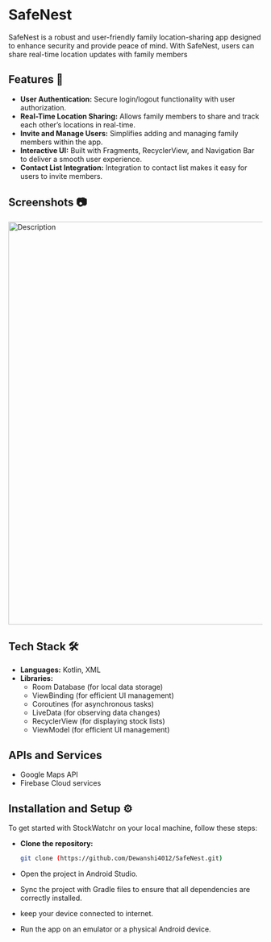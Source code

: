 # SafeNest
SafeNest is a robust and user-friendly family location-sharing app designed to enhance security and provide peace of mind. With SafeNest, users can share real-time location updates with family members

## Features 🚀
- **User Authentication:** Secure login/logout functionality with user authorization.
- **Real-Time Location Sharing:** Allows family members to share and track each other’s locations in real-time.
- **Invite and Manage Users:** Simplifies adding and managing family members within the app.
- **Interactive UI:** Built with Fragments, RecyclerView, and Navigation Bar to deliver a smooth user experience.
- **Contact List Integration:** Integration to contact list makes it easy for users to invite members.

## Screenshots 📷
<img src="https://github.com/user-attachments/assets/a9180993-5f54-43d2-b840-02c08a42c375" alt="Description"  width="800" />


## Tech Stack 🛠️

- **Languages:** Kotlin, XML
- **Libraries:**
  - Room Database (for local data storage)
  - ViewBinding (for efficient UI management)
  - Coroutines (for asynchronous tasks)
  - LiveData (for observing data changes)
  - RecyclerView (for displaying stock lists)
  - ViewModel (for efficient UI management)
 
## APIs and Services
- Google Maps API
- Firebase Cloud services

## Installation and Setup ⚙️
To get started with StockWatchr on your local machine, follow these steps:
- **Clone the repository:**
  
  ```bash
  git clone (https://github.com/Dewanshi4012/SafeNest.git)
  ```
- Open the project in Android Studio.
- Sync the project with Gradle files to ensure that all dependencies are correctly installed.
- keep your device connected to internet.
- Run the app on an emulator or a physical Android device.
